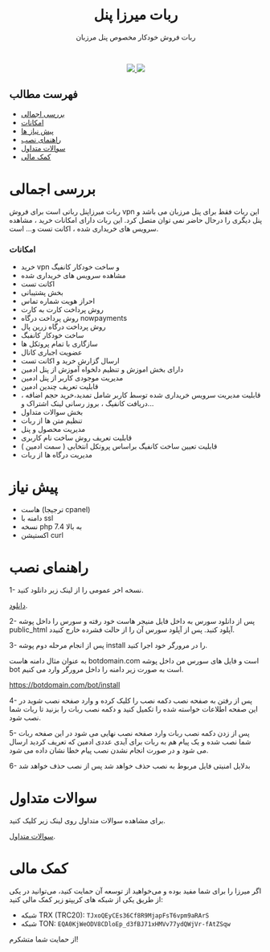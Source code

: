 

<h1 align="center"/>ربات میرزا پنل</h1>

<p align="center">ربات فروش خودکار مخصوص پنل مرزبان</p>

<br/>
<p align="center">
    <a href="https://t.me/mirzapanel" target="_blank">
        <img src="https://img.shields.io/badge/telegram-group-blue?style=flat-square&logo=telegram" />
    </a>
    <a href="#">
        <img src="https://img.shields.io/github/stars/iamtheted/MarzbanTelegramBot?style=social" />
    </a>
</p>



## فهرست مطالب
- [بررسی اجمالی](#بررسی-اجمالی)
- [امکانات](#امکانات)
- [پیش نیاز ها](#پیش-نیاز)
- [راهنمای نصب](#راهنمای-نصب)
- [سوالات متداول](#سوالات-متداول)
- [کمک مالی](#کمک-مالی)


# بررسی اجمالی

ربات میرزاپنل رباتی است برای فروش vpn این ربات فقط  برای پنل مرزبان می باشد و پنل دیگری را درحال حاضر نمی توان متصل کرد. این ربات دارای امکانات خرید ، مشاهده سرویس های خریداری شده ، اکانت تست و... است.


### امکانات

- خرید  vpn و ساخت خودکار کانفیگ
- مشاهده سرویس های خریداری شده
- اکانت تست 
-  بخش پشتیبانی
- احراز هویت شماره تماس
- روش پرداخت کارت به کارت
- روش پرداخت درگاه nowpayments
- روش پرداخت درگاه زرین پال
- ساخت خودکار کانفبگ
- سازگاری با تمام پروتکل ها
- عضویت اجباری کانال
- ارسال گزارش خرید و اکانت تست 
- دارای بخش اموزش و تنظیم دلخواه آموزش از پنل ادمین
-  مدیریت موجودی کاربر از پنل ادمین
- قابلیت تعریف چندین ادمین
- قابلیت مدیریت سرویس خریداری شده توسط کاربر شامل تمدید،خرید حجم اضافه ، دریافت کانفیگ ، بروز رسانی لینک اشتراک و...
- بخش سوالات متداول
- تنظیم متن ها از ربات
- مدیریت محصول و پنل
- قابلیت تعریف روش ساخت نام کاربری
- قابلیت تعیین ساخت کانفیگ براساس پروتکل انتخابی ( سمت ادمین )
- مدیریت درگاه ها از ربات

# پیش نیاز
- هاست (ترجیجا cpanel)
- دامنه با ssl
- نسخه php 7.4 به بالا
- اکستیشن curl

# راهنمای نصب


 1- نسخه اخر عمومی را از لینک زیر دانلود کنید.
 

 [دانلود](https://github.com/iamtheted/MarzbanTelegramBot/releases).

2- پس از دانلود سورس به داخل فایل منیجر هاست خود رفته و سورس را داخل پوشه public_html آپلود کنید. پس از آپلود سورس آن را از حالت فشرده خارج کنیدد.

3- پس از انجام مرحله دوم پوشه install را در مرورگر خود اجرا کنید.

به عنوان مثال دامنه هاست botdomain.com  است و فایل های سورس من داخل پوشه bot است به صورت زیر دامنه را داخل مرورگر وارد می کنیم.

https://botdomain.com/bot/install

4- پس از رفتن به صفحه نصب دکمه نصب را کلیک کرده و وارد صفحه نصب شوید در این صفحه اطلاعات خواسته شده را تکمیل کنید و دکمه نصب ربات را بزنید تا ربات شما نصب شود.

5- پس از زدن دکمه نصب ربات وارد صفحه نصب نهایی می شود در این صفحه ربات شما نصب شده و یک پیام هم به ربات برای آیدی عددی ادمین که تعریف کردید ارسال می شود و  در صورت انجام نشدن نصب پیام خطا نشان داده می شود.

6- بدلایل امنیتی فایل مربوط به نصب حذف خواهد شد پس از نصب حذف خواهد شد


# سوالات متداول

برای مشاهده سوالات متداول روی لینک زیر کلیک کنید.

 [سوالات متداول](https://t.me/mirzapanelgroup/1230).


# کمک مالی
اگر میرزا را برای شما مفید بوده و می‌خواهید از توسعه آن حمایت کنید، می‌توانید در یکی از طریق یکی از شبکه های کریپتو زیر کمک مالی کنید:

- شبکه TRX (TRC20): `TJxoQEyCEs36Cf8R9MjapFsT6vpm9aRArS`
- شبکه TON: `EQA0KjWeODV8CDloEp_d3fBJ71xHMVv77ydQWjVr-fAtZSqw`

از حمایت شما متشکرم!

